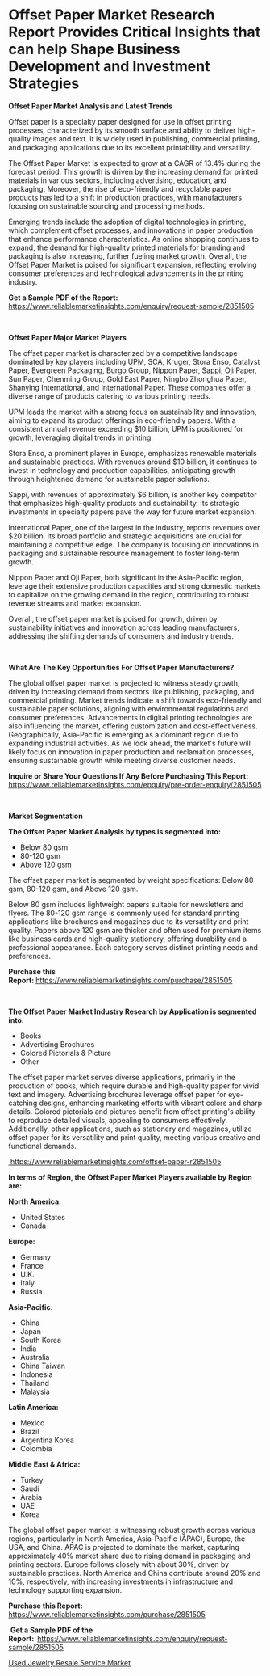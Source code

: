 <p><h1>Offset Paper Market Research Report Provides Critical Insights that can help Shape Business Development and Investment Strategies</h1></p><p><strong>Offset Paper Market Analysis and Latest Trends</strong></p>
<p><p>Offset paper is a specialty paper designed for use in offset printing processes, characterized by its smooth surface and ability to deliver high-quality images and text. It is widely used in publishing, commercial printing, and packaging applications due to its excellent printability and versatility. </p><p>The Offset Paper Market is expected to grow at a CAGR of 13.4% during the forecast period. This growth is driven by the increasing demand for printed materials in various sectors, including advertising, education, and packaging. Moreover, the rise of eco-friendly and recyclable paper products has led to a shift in production practices, with manufacturers focusing on sustainable sourcing and processing methods. </p><p>Emerging trends include the adoption of digital technologies in printing, which complement offset processes, and innovations in paper production that enhance performance characteristics. As online shopping continues to expand, the demand for high-quality printed materials for branding and packaging is also increasing, further fueling market growth. Overall, the Offset Paper Market is poised for significant expansion, reflecting evolving consumer preferences and technological advancements in the printing industry.</p></p>
<p><strong>Get a Sample PDF of the Report:&nbsp;</strong> <a href="https://www.reliablemarketinsights.com/enquiry/request-sample/2851505?utm_campaign=2109&utm_medium=2&utm_source=Github&utm_content=ia&utm_term=11032025&utm_id=offset-paper">https://www.reliablemarketinsights.com/enquiry/request-sample/2851505</a></p>
<p>&nbsp;</p>
<p><strong>Offset Paper Major Market Players</strong></p>
<p><p>The offset paper market is characterized by a competitive landscape dominated by key players including UPM, SCA, Kruger, Stora Enso, Catalyst Paper, Evergreen Packaging, Burgo Group, Nippon Paper, Sappi, Oji Paper, Sun Paper, Chenming Group, Gold East Paper, Ningbo Zhonghua Paper, Shanying International, and International Paper. These companies offer a diverse range of products catering to various printing needs.</p><p>UPM leads the market with a strong focus on sustainability and innovation, aiming to expand its product offerings in eco-friendly papers. With a consistent annual revenue exceeding $10 billion, UPM is positioned for growth, leveraging digital trends in printing.</p><p>Stora Enso, a prominent player in Europe, emphasizes renewable materials and sustainable practices. With revenues around $10 billion, it continues to invest in technology and production capabilities, anticipating growth through heightened demand for sustainable paper solutions.</p><p>Sappi, with revenues of approximately $6 billion, is another key competitor that emphasizes high-quality products and sustainability. Its strategic investments in specialty papers pave the way for future market expansion.</p><p>International Paper, one of the largest in the industry, reports revenues over $20 billion. Its broad portfolio and strategic acquisitions are crucial for maintaining a competitive edge. The company is focusing on innovations in packaging and sustainable resource management to foster long-term growth.</p><p>Nippon Paper and Oji Paper, both significant in the Asia-Pacific region, leverage their extensive production capacities and strong domestic markets to capitalize on the growing demand in the region, contributing to robust revenue streams and market expansion.</p><p>Overall, the offset paper market is poised for growth, driven by sustainability initiatives and innovation across leading manufacturers, addressing the shifting demands of consumers and industry trends.</p></p>
<p>&nbsp;</p>
<p><strong>What Are The Key Opportunities For Offset Paper Manufacturers?</strong></p>
<p><p>The global offset paper market is projected to witness steady growth, driven by increasing demand from sectors like publishing, packaging, and commercial printing. Market trends indicate a shift towards eco-friendly and sustainable paper solutions, aligning with environmental regulations and consumer preferences. Advancements in digital printing technologies are also influencing the market, offering customization and cost-effectiveness. Geographically, Asia-Pacific is emerging as a dominant region due to expanding industrial activities. As we look ahead, the market's future will likely focus on innovation in paper production and reclamation processes, ensuring sustainable growth while meeting diverse customer needs.</p></p>
<p><strong>Inquire or Share Your Questions If Any Before Purchasing This Report:</strong> <a href="https://www.reliablemarketinsights.com/enquiry/pre-order-enquiry/2851505?utm_campaign=2109&utm_medium=2&utm_source=Github&utm_content=ia&utm_term=11032025&utm_id=offset-paper">https://www.reliablemarketinsights.com/enquiry/pre-order-enquiry/2851505</a></p>
<p>&nbsp;</p>
<p><strong>Market Segmentation</strong></p>
<p><strong>The Offset Paper Market Analysis by types is segmented into:</strong></p>
<p><ul><li>Below 80 gsm</li><li>80-120 gsm</li><li>Above 120 gsm</li></ul></p>
<p><p>The offset paper market is segmented by weight specifications: Below 80 gsm, 80-120 gsm, and Above 120 gsm. </p><p>Below 80 gsm includes lightweight papers suitable for newsletters and flyers. The 80-120 gsm range is commonly used for standard printing applications like brochures and magazines due to its versatility and print quality. Papers above 120 gsm are thicker and often used for premium items like business cards and high-quality stationery, offering durability and a professional appearance. Each category serves distinct printing needs and preferences.</p></p>
<p><strong>Purchase this Report:&nbsp;</strong><a href="https://www.reliablemarketinsights.com/purchase/2851505?utm_campaign=2109&utm_medium=2&utm_source=Github&utm_content=ia&utm_term=11032025&utm_id=offset-paper">https://www.reliablemarketinsights.com/purchase/2851505</a></p>
<p>&nbsp;</p>
<p><strong>The Offset Paper Market Industry Research by Application is segmented into:</strong></p>
<p><ul><li>Books</li><li>Advertising Brochures</li><li>Colored Pictorials & Picture</li><li>Other</li></ul></p>
<p><p>The offset paper market serves diverse applications, primarily in the production of books, which require durable and high-quality paper for vivid text and imagery. Advertising brochures leverage offset paper for eye-catching designs, enhancing marketing efforts with vibrant colors and sharp details. Colored pictorials and pictures benefit from offset printing's ability to reproduce detailed visuals, appealing to consumers effectively. Additionally, other applications, such as stationery and magazines, utilize offset paper for its versatility and print quality, meeting various creative and functional demands.</p></p>
<p><a href="https://www.reliablemarketinsights.com/offset-paper-r2851505?utm_campaign=2109&utm_medium=2&utm_source=Github&utm_content=ia&utm_term=11032025&utm_id=offset-paper">&nbsp;https://www.reliablemarketinsights.com/offset-paper-r2851505</a></p>
<p><strong>In terms of Region, the Offset Paper Market Players available by Region are:</strong></p>
<p>
    <p> <strong> North America: </strong>
        <ul>
            <li>United States</li>
            <li>Canada</li>
        </ul>
        </p> 
    <p> <strong> Europe: </strong>
        <ul>
            <li>Germany</li>
            <li>France</li>
            <li>U.K.</li>
            <li>Italy</li>
            <li>Russia</li>
        </ul>
        </p> 
    <p> <strong> Asia-Pacific: </strong>
        <ul>
            <li>China</li>
            <li>Japan</li>
            <li>South Korea</li>
            <li>India</li>
            <li>Australia</li>
            <li>China Taiwan</li>
            <li>Indonesia</li>
            <li>Thailand</li>
            <li>Malaysia</li>
        </ul>
        </p> 
    <p> <strong> Latin America: </strong>
        <ul>
            <li>Mexico</li>
            <li>Brazil</li>
            <li>Argentina Korea</li>
            <li>Colombia</li>
        </ul>
        </p> 
    <p> <strong> Middle East & Africa: </strong>
        <ul>
            <li>Turkey</li>
            <li>Saudi</li>
            <li>Arabia</li>
            <li>UAE</li>
            <li>Korea</li>
        </ul>
    </p>
    </p>
<p><p>The global offset paper market is witnessing robust growth across various regions, particularly in North America, Asia-Pacific (APAC), Europe, the USA, and China. APAC is projected to dominate the market, capturing approximately 40% market share due to rising demand in packaging and printing sectors. Europe follows closely with about 30%, driven by sustainable practices. North America and China contribute around 20% and 10%, respectively, with increasing investments in infrastructure and technology supporting expansion.</p></p>
<p><strong>Purchase this Report: </strong><a href="https://www.reliablemarketinsights.com/purchase/2851505?utm_campaign=2109&utm_medium=2&utm_source=Github&utm_content=ia&utm_term=11032025&utm_id=offset-paper">https://www.reliablemarketinsights.com/purchase/2851505</a></p>
<p>&nbsp;<strong>Get a Sample PDF of the Report:&nbsp;&nbsp;</strong><a href="https://www.reliablemarketinsights.com/enquiry/request-sample/2851505?utm_campaign=2109&utm_medium=2&utm_source=Github&utm_content=ia&utm_term=11032025&utm_id=offset-paper">https://www.reliablemarketinsights.com/enquiry/request-sample/2851505</a></p>
<p><strong></strong></p>
<p><p><a href="https://github.com/sarialahipff/Market-Research-Report-List-1/blob/main/used-jewelry-resale-service-market.md?utm_campaign=2109&utm_medium=2&utm_source=Github&utm_content=ia&utm_term=11032025&utm_id=offset-paper">Used Jewelry Resale Service Market</a></p></p>
